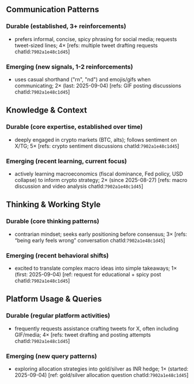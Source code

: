 ## Communication Patterns
### Durable (established, 3+ reinforcements)
- prefers informal, concise, spicy phrasing for social media; requests tweet-sized lines; 4× [refs: multiple tweet drafting requests chatId:`7902a1e48c1d45`]

### Emerging (new signals, 1-2 reinforcements)
- uses casual shorthand ("rn", "nd") and emojis/gifs when communicating; 2× (last: 2025-09-04) [refs: GIF posting discussions chatId:`7902a1e48c1d45`]

## Knowledge & Context
### Durable (core expertise, established over time)
- deeply engaged in crypto markets (BTC, alts); follows sentiment on X/TG; 5× [refs: crypto sentiment discussions chatId:`7902a1e48c1d45`]

### Emerging (recent learning, current focus)
- actively learning macroeconomics (fiscal dominance, Fed policy, USD collapse) to inform crypto strategy; 2× (since 2025-08-27) [refs: macro discussion and video analysis chatId:`7902a1e48c1d45`]

## Thinking & Working Style
### Durable (core thinking patterns)
- contrarian mindset; seeks early positioning before consensus; 3× [refs: “being early feels wrong” conversation chatId:`7902a1e48c1d45`]

### Emerging (recent behavioral shifts)
- excited to translate complex macro ideas into simple takeaways; 1× (first: 2025-09-04) [ref: request for educational + spicy post chatId:`7902a1e48c1d45`]

## Platform Usage & Queries
### Durable (regular platform activities)
- frequently requests assistance crafting tweets for X, often including GIF/media; 4× [refs: tweet drafting and posting attempts chatId:`7902a1e48c1d45`]

### Emerging (new query patterns)
- exploring allocation strategies into gold/silver as INR hedge; 1× (started: 2025-09-04) [ref: gold/silver allocation question chatId:`7902a1e48c1d45`]